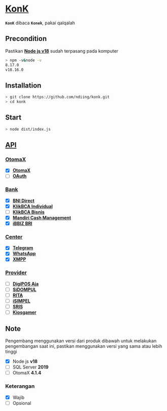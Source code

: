 # [KonK]()

**`KonK`** dibaca **`Konek`**, pakai qalqalah

## Precondition

Pastikan **[Node js v18](https://nodejs.org/dist/v18.16.1/node-v18.16.1-x64.msi)** sudah terpasang pada komputer

```bash
> npm -v&node -v
8.17.0
v18.16.0
```

## Installation

```bash
> git clone https://github.com/ndiing/konk.git
> cd konk
```

## Start

```bash
> node dist/index.js
```

## [API]()

### [OtomaX]()

-   [x] **[OtomaX](./src/api/otomax/rest.http)**
-   [ ] **[OAuth](./src/api/auth/rest.http)**

### [Bank]()

-   [x] **[BNI Direct](./src/api/bank/bnidirect.rest.http)**
-   [x] **[KlikBCA Individual](./src/api/bank/ibank.rest.http)**
-   [ ] **[KlikBCA Bisnis](./src/api/bank/klikbca.rest.http)**
-   [x] **[Mandiri Cash Management](./src/api/bank/mcm2.rest.http)**
-   [x] **[iBBIZ BRI](./src/api/bank/newbiz.rest.http)**

### [Center]()

-   [x] **[Telegram](./src/api/center/telegram.rest.http)**
-   [x] **[WhatsApp](./src/api/center/whatsapp.rest.http)**
-   [x] **[XMPP](./src/api/center/xmpp.rest.http)**

### [Provider]()

-   [ ] **[DigiPOS Aja](./src/api/digiposaja/rest.http)**
-   [ ] **[SiDOMPUL](./src/api/sidompul/rest.http)**
-   [ ] **[RITA](./src/api/rita/rest.http)**
-   [ ] **[iSIMPEL](./src/api/isimpel/rest.http)**
-   [ ] **[SRIS](./src/api/sris/rest.http)**
-   [ ] **[Kiosgamer](./src/api/kiosgamer/rest.http)**

## Note

Pengembang menggunakan versi dari produk dibawah untuk melakukan pengembangan saat ini, pastikan menggunakan versi yang sama atau lebih tinggi

-   [x] Node js **v18**
-   [ ] SQL Server **2019**
-   [ ] OtomaX **4.1.4**

### Keterangan

-   [x] Wajib
-   [ ] Opsional
